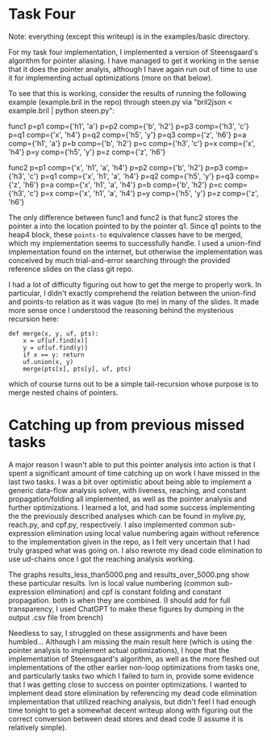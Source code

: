 # Task Four

Note: everything (except this writeup) is in the examples/basic directory.

For my task four implementation, I implemented a version of Steensgaard's algorithm for pointer
aliasing. I have managed to get it working in the sense that it does the pointer analyis, although
I have again run out of time to use it for implementing actual optimizations (more on that below).

To see that this is working, consider the results of running the following example (example.bril in the repo)
through steen.py via "bril2json < example.bril | python steen.py":

func1
p=p1	comp={'h1', 'a'}
p=p2	comp={'b', 'h2'}
p=p3	comp={'h3', 'c'}
p=q1	comp={'x', 'h4'}
p=q2	comp={'h5', 'y'}
p=q3	comp={'z', 'h6'}
p=a	comp={'h1', 'a'}
p=b	comp={'b', 'h2'}
p=c	comp={'h3', 'c'}
p=x	comp={'x', 'h4'}
p=y	comp={'h5', 'y'}
p=z	comp={'z', 'h6'}

func2
p=p1	comp={'x', 'h1', 'a', 'h4'}
p=p2	comp={'b', 'h2'}
p=p3	comp={'h3', 'c'}
p=q1	comp={'x', 'h1', 'a', 'h4'}
p=q2	comp={'h5', 'y'}
p=q3	comp={'z', 'h6'}
p=a	comp={'x', 'h1', 'a', 'h4'}
p=b	comp={'b', 'h2'}
p=c	comp={'h3', 'c'}
p=x	comp={'x', 'h1', 'a', 'h4'}
p=y	comp={'h5', 'y'}
p=z	comp={'z', 'h6'}

The only difference between func1 and func2 is that func2 stores the pointer a into
the location pointed to by the pointer q1. Since q1 points to the heap4 block,
these `points-to` equivalence classes have to be merged, which my implementation
seems to successfully handle. I used a union-find implementation found on the internet,
but otherwise the implementation was conceived by much trial-and-error searching through
the provided reference slides on the class git repo.

I had a lot of difficulty figuring out how to get the merge to properly work. In particular,
I didn't exactly comprehend the relation between the union-find and points-to relation as
it was vague (to me) in many of the slides. It made more sense once I understood the
reasoning behind the mysterious recursion here:

    def merge(x, y, uf, pts):
        x = uf[uf.find(x)]
        y = uf[uf.find(y)]
        if x == y: return
        uf.union(x, y)
        merge(pts[x], pts[y], uf, pts)

which of course turns out to be a simple tail-recursion whose purpose is to merge nested
chains of pointers.

# Catching up from previous missed tasks

A major reason I wasn't able to put this pointer analysis into action is that I spent
a significant amount of time catching up on work I have missed in the last two tasks.
I was a bit over optimistic about being able to implement a generic data-flow analysis
solver, with liveness, reaching, and constant propagation/folding all implemented,
as well as the pointer analysis and further optimizations. I learned a lot, and
had some success implementing the the previously described analyses which can be
found in mylive.py, reach.py, and cpf.py, respectively. I also implemented common
sub-expression elimination using local value numbering again without reference to
the implementation given in the repo, as I felt very uncertain that I had truly
grasped what was going on. I also rewrote my dead code elimination to use ud-chains
once I got the reaching analysis working.

The graphs results_less_than5000.png and results_over_5000.png show these particular results.
lvn is local value numbering (common sub-expression elimination) and cpf is constant folding
and constant propagation. both is when they are combined. (I should add for full transparency,
I used ChatGPT to make these figures by dumping in the output .csv file from brench)

Needless to say, I struggled on these assignments and have been humbled... Although I am
missing the main result here (which is using the pointer analysis to implement actual optimizations),
I hope that the implementation of Steensgaard's algorithm, as well as the more fleshed out
implementations of the other earlier non-loop optimizations from tasks one, and particularly tasks
two which I failed to turn in, provide some evidence that I was getting close to success on pointer
optimizations. I wanted to implement dead store elimination by referencing my dead code elimination
implementation that utilized reaching analysis, but didn't feel I had enough time tonight to
get a somewhat decent writeup along with figuring out the correct conversion between dead stores
and dead code (I assume it is relatively simple).

